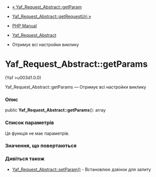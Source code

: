 - [«
Yaf_Request_Abstract::getParam](yaf-request-abstract.getparam.md)
- [Yaf_Request_Abstract::getRequestUri
»](yaf-request-abstract.getrequesturi.md)

- [PHP Manual](index.md)
- [Yaf_Request_Abstract](class.yaf-request-abstract.md)
- Отримує всі настройки виклику

# Yaf_Request_Abstract::getParams

(Yaf \>u003d1.0.0)

Yaf_Request_Abstract::getParams — Отримує всі настройки виклику

### Опис

public **Yaf_Request_Abstract::getParams**(): array

### Список параметрів

Ця функція не має параметрів.

### Значення, що повертаються

### Дивіться також

- [Yaf_Request_Abstract::setParam()](yaf-request-abstract.setparam.md) -
Встановлює дзвінок для запиту
